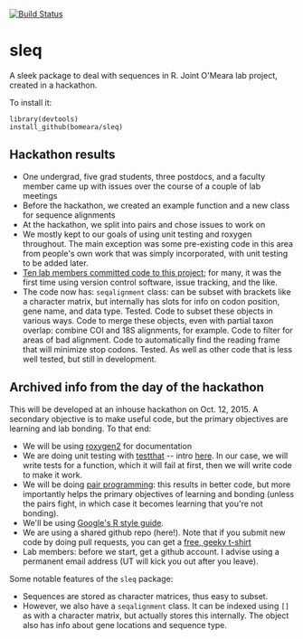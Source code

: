 [![Build Status](https://travis-ci.org/bomeara/sleq.svg)](https://travis-ci.org/bomeara/sleq)

# sleq
A sleek package to deal with sequences in R. Joint O'Meara lab project, created in a hackathon.

To install it:
```
library(devtools)
install_github(bomeara/sleq)
```

## Hackathon results
* One undergrad, five grad students, three postdocs, and a faculty member came up with issues over the course of a couple of lab meetings
* Before the hackathon, we created an example function and a new class for sequence alignments
* At the hackathon, we split into pairs and chose issues to work on
* We mostly kept to our goals of using unit testing and roxygen throughout. The main exception was some pre-existing code in this area from people's own work that was simply incorporated, with unit testing to be added later.
* [Ten lab members committed code to this project](https://github.com/bomeara/sleq/pulse); for many, it was the first time using version control software, issue tracking, and the like.
* The code now has:
  ```seqalignment``` class: can be subset with brackets like a character matrix, but internally has slots for info on codon position, gene name, and data type. Tested.
  Code to subset these objects in various ways.
  Code to merge these objects, even with partial taxon overlap: combine COI and 18S alignments, for example.
  Code to filter for areas of bad alignment.
  Code to automatically find the reading frame that will minimize stop codons. Tested.
  As well as other code that is less well tested, but still in development.

## Archived info from the day of the hackathon
This will be developed at an inhouse hackathon on Oct. 12, 2015. A secondary objective is to make useful code, but the primary objectives are learning and lab bonding. To that end:

* We will be using [roxygen2](https://cran.r-project.org/web/packages/roxygen2/vignettes/roxygen2.html) for documentation
* We are doing unit testing with [testthat](https://github.com/hadley/testthat) -- intro [here](http://r-pkgs.had.co.nz/tests.html). In our case, we will write tests for a function, which it will fail at first, then we will write code to make it work.
* We will be doing [pair programming](https://en.wikipedia.org/wiki/Pair_programming): this results in better code, but more importantly helps the primary objectives of learning and bonding (unless the pairs fight, in which case it becomes learning that you're not bonding).
* We'll be using [Google's R style guide](https://google-styleguide.googlecode.com/svn/trunk/Rguide.xml).
* We are using a shared github repo (here!). Note that if you submit new code by doing pull requests, you can get a [free, geeky t-shirt](https://hacktoberfest.digitalocean.com/)
* Lab members: before we start, get a github account. I advise using a permanent email address (UT will kick you out after you leave).

Some notable features of the ```sleq``` package:
* Sequences are stored as character matrices, thus easy to subset.
* However, we also have a ```seqalignment``` class. It can be indexed using ```[]``` as with a character matrix, but actually stores this internally. The object also has info about gene locations and sequence type.
